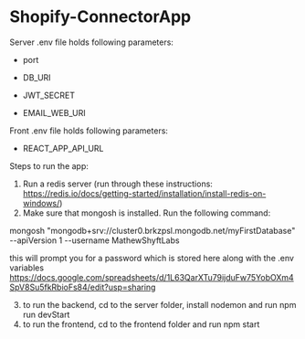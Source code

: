 # Shopify-ConnectorApp

Server .env file holds following parameters:
- port

- DB_URI

- JWT_SECRET

- EMAIL_WEB_URI

Front .env file holds following parameters:

- REACT_APP_API_URL

Steps to run the app:
1. Run a redis server (run through these instructions: https://redis.io/docs/getting-started/installation/install-redis-on-windows/)
2. Make sure that mongosh is installed. Run the following command: 

mongosh "mongodb+srv://cluster0.brkzpsl.mongodb.net/myFirstDatabase" --apiVersion 1 --username MathewShyftLabs

this will prompt you for a password which is stored here along with the .env variables https://docs.google.com/spreadsheets/d/1L63QarXTu79ijduFw75YobOXm4SpV8Su5fkRbioFs84/edit?usp=sharing 

3. to run the backend, cd to the server folder, install nodemon and run npm run devStart
4. to run the frontend, cd to the frontend folder and run npm start
